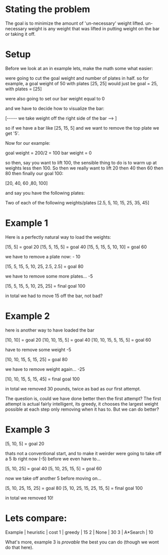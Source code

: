 Stating the problem
===================================================
The goal is to minimize the amount of 'un-necessary' weight lifted.
un-necessary weight is any weight that was lifted in putting weight on the 
bar or taking it off.


Setup
===================================================
Before we look at an in example lets, make the math some what easier:

  were going to cut the goal weight and number of plates in half. 
  so for example, a goal weight of 50 with plates [25, 25] would just be
  goal = 25, with plates = [25]

  were also going to set our bar weight equal to 0

  and we have to decide how to visualize the bar:

  [----- we take weight off the right side of the bar --> ]

  so if we have a bar like [25, 15, 5] and we want to remove the top plate we get '5'.

Now for our example:

  goal weight = 200/2 = 100
  bar weight = 0

so then, say you want to lift 100, the sensible thing to do is to warm up
at weights less then 100. So then we really want to lift 20 then 40 then 60 then
80 then finally our goal 100:

  [20, 40, 60 ,80, 100]

and say you have the following plates:

  Two of each of the following weights/plates [2.5, 5, 10, 15, 25, 35, 45]

Example 1
===================================================
Here is a perfectly natural way to load the weights:

[15, 5]                                   = goal 20
[15, 5, 15, 5]                            = goal 40
[15, 5, 15, 5, 10, 10]                    = goal 60

we have to remove a plate now: - 10

[15, 5, 15, 5, 10, 25, 2.5, 2.5]          = goal 80

we have to remove some more plates... -5

[15, 5, 15, 5, 10, 25, 25]                = final goal 100

in total we had to move 15 off the bar, not bad? 

  
Example 2
===================================================
here is another way to have loaded the bar

[10, 10]                              = goal 20
[10, 10, 15, 5]                       = goal 40
[10, 10, 15, 5, 15, 5]                = goal 60

have to remove some weight -5

[10, 10, 15, 5, 15, 25]               = goal 80

we have to remove weight again... -25

[10, 10, 15, 5, 15, 45]               = final goal 100

in total we removed 30 pounds, twice as bad as our first attempt.


The question is, could we have done better then the first attempt? The first
attempt is actual fairly intelligent, its greedy, it chooses the largest 
weight possible at each step only removing when it has to.
But we can do better?

Example 3 
==================================================
  
  [5, 10, 5] = goal 20

  thats not a conventional start, and to make it weirder were going to take off a 5 lb
  right now (-5) before we even have to...

  [5, 10, 25] = goal 40
  [5, 10, 25, 15, 5] = goal 60

  now we take off another 5 before moving on...

  [5, 10, 25, 15, 25] = goal 80
  [5, 10, 25, 15, 25, 15, 5] = final goal 100

  in total we removed 10!


Lets compare:
=================================================

Example  | heuristic  | cost
1        | greedy     | 15
2        | None       | 30
3        | A*Search   | 10

What's more, example 3 is *provable* the best you can do 
(though we wont do that here).
